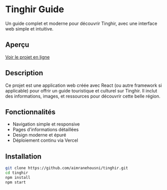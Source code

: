 # Tinghir Guide

Un guide complet et moderne pour découvrir Tinghir, avec une interface web simple et intuitive.

## Aperçu

[Voir le projet en ligne](https://tinghir.vercel.app/)



## Description

Ce projet est une application web créée avec React (ou autre framework si applicable) pour offrir un guide touristique et culturel sur Tinghir. Il inclut des informations, images, et ressources pour découvrir cette belle région.

## Fonctionnalités

- Navigation simple et responsive
- Pages d'informations détaillées
- Design moderne et épuré
- Déploiement continu via Vercel

## Installation

```bash
git clone https://github.com/aimranehousni/tinghir.git
cd tinghir
npm install
npm start
